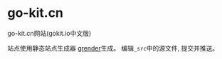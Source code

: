 # go-kit.cn
go-kit.cn网站(gokit.io中文版)

站点使用静态站点生成器 [grender](https://github.com/peterbourgon/grender)生成。
编辑`_src`中的源文件, 提交并推送。
